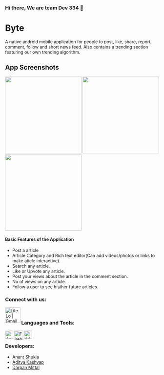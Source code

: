 ### Hi there, We are team Dev 334  👋

# Byte
A native android mobile application for people to post, like, share, report, comment, follow and short news feed. Also contains a trending section featuring our own trending algorithm. 

## App Screenshots
<img src="https://user-images.githubusercontent.com/59697798/106940063-148c2580-6747-11eb-9b1f-f368aa9d28ef.jpg" width="250" heigth="500">      <img src="https://user-images.githubusercontent.com/59697798/106940321-6b91fa80-6747-11eb-9993-26ff213bc936.jpg" width="250" heigth="500">      <img src="https://user-images.githubusercontent.com/59697798/106940063-148c2580-6747-11eb-9b1f-f368aa9d28ef.jpg" width="250" heigth="500">

#### Basic Features of the Application
- Post a article
- Article Category and Rich text editor(Can add videos/photos or links to make aticle interactive). 
- Search any article.
- Like or Upvote any article.
- Post your views about the article in the comment section.
- No of views on any article.
- Follow a user to see his/her future articles.


### Connect with us:

[<img align="left" alt="LiteLo | Gmail" width="50px" src="https://www.mailpoet.com/wp-content/uploads/2016/05/gmail-logo-6.png" />][email]
<br />

### Languages and Tools:

<img align="left" alt="Android Studio Code" width="26px" src="https://upload.wikimedia.org/wikipedia/commons/thumb/3/34/Android_Studio_icon.svg/1200px-Android_Studio_icon.svg.png" />
<img align="left" alt="Firebase" width="30px" src="https://cdn4.iconfinder.com/data/icons/google-i-o-2016/512/google_firebase-2-512.png" />
<img align="left" alt="Adobe Xd" width="26px" src="https://th.bing.com/th/id/OIP.RQyL11tOAHuc356gv8HnngAAAA?pid=Api&rs=1" /> 
 <br />


### Developers:

- [Anant Shukla][anant]
- [Aditya Kashyap][aditya]
- [Darpan Mittal][darpan]


<br />



[email]: mailto:oneon334@gmail.com
[darpan]: https://github.com/darpan1107
[anant]: https://github.com/iamanantshukla
[aditya]: https://github.com/Aditya99k

